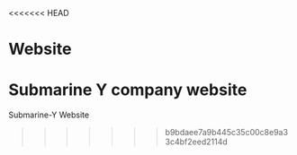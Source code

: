 <<<<<<< HEAD
# Website
Submarine Y company website
=======
Submarine-Y Website
>>>>>>> b9bdaee7a9b445c35c00c8e9a33c4bf2eed2114d
